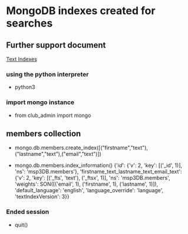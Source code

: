 # MongoDB indexes created for searches

## Further support document
[Text Indexes](https://docs.mongodb.com/manual/core/index-text/)

### using the python interpreter
- python3

### import mongo instance

- from club_admin import mongo 

## members collection

- mongo.db.members.create_index([("firstname","text"),("lastname","text"),("email","text")])

- mongo.db.members.index_information()
{'_id_': {'v': 2, 'key': [('_id', 1)], 'ns': 'msp3DB.members'},
 'firstname_text_lastname_text_email_text': {'v': 2,
  'key': [('_fts', 'text'), ('_ftsx', 1)],
  'ns': 'msp3DB.members',
   'weights': SON([('email', 1),
    ('firstname', 1), ('lastname', 1)]),
     'default_language': 'english',
      'language_override': 'language', 
      'textIndexVersion': 3}}

### Ended session

- quit()

